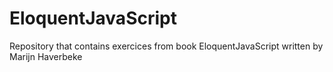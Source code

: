 # EloquentJavaScript
Repository that contains exercices from book EloquentJavaScript written by Marijn Haverbeke
